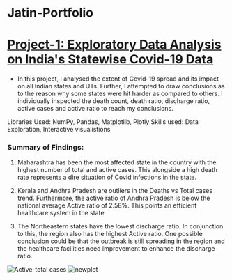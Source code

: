 # Jatin-Portfolio

# [Project-1: Exploratory Data Analysis on India's Statewise Covid-19 Data](https://github.com/jatin-kohar/EDA-India-Covid19-Data)
* In this project, I analysed the extent of Covid-19 spread and its impact on all Indian states and UTs. Further, I attempted to draw conclusions as to the reason why some states were hit harder as compared to others. I individually inspected the death count, death ratio, discharge ratio, active cases and active ratio to reach my conclusions.

Libraries Used: NumPy, Pandas, Matplotlib, Plotly
Skills used: Data Exploration, Interactive visualistions

### Summary of Findings:

1) Maharashtra has been the most affected state in the country with the highest number of total and active cases. This alongside a high death rate represents a dire situation of Covid infections in the state.

2) Kerala and Andhra Pradesh are outliers in the Deaths vs Total cases trend. Furthermore, the active ratio of Andhra Pradesh is below the national average Active ratio of 2.58%. This points an efficient healthcare system in the state.

3) The Northeastern states have the lowest discharge ratio. In conjunction to this, the region also has the highest Active ratio. One possible conclusion could be that the outbreak is still spreading in the region and the healthcare facilities need improvement to enhance the discharge ratio.

![Active-total cases](https://user-images.githubusercontent.com/84448617/127274124-8ec809da-dc8c-48d1-ac77-964d1bc03c22.png)
![newplot](https://user-images.githubusercontent.com/84448617/127274294-753867ac-c94d-47b3-a326-aa68c2afe4f7.png)
